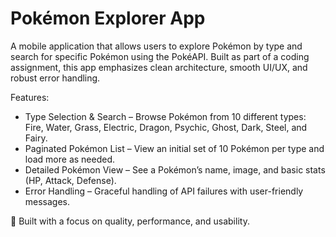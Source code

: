 # Pokémon Explorer App
A mobile application that allows users to explore Pokémon by type and search for specific Pokémon using the PokéAPI. Built as part of a coding assignment, this app emphasizes clean architecture, smooth UI/UX, and robust error handling.

Features:
- Type Selection & Search – Browse Pokémon from 10 different types: Fire, Water, Grass, Electric, Dragon, Psychic, Ghost, Dark, Steel, and Fairy.
- Paginated Pokémon List – View an initial set of 10 Pokémon per type and load more as needed.
- Detailed Pokémon View – See a Pokémon’s name, image, and basic stats (HP, Attack, Defense).
- Error Handling – Graceful handling of API failures with user-friendly messages.

🚀 Built with a focus on quality, performance, and usability.
